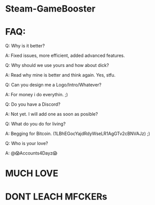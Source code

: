# Steam-GameBooster


# FAQ:

Q: Why is it better?

A: Fixed issues, more efficient, added advanced features.


Q: Why should we use yours and how about dick?

A: Read why mine is better and think again. Yes, stfu.


Q: Can you design me a Logo/Intro/Whatever?

A: For money i do everythin. ;)


Q: Do you have a Discord?

A: Not yet. I will add one as soon as posible?


Q: What do you do for living?

A: Begging for Bitcoin. (1LBhEGocYajdRdyWseLR1AgGTv2cBNVAJz) ;)


Q: Who is your love?

A: @😱Accounts4Dayz😱



# MUCH LOVE


# DONT LEACH MFCKERs
